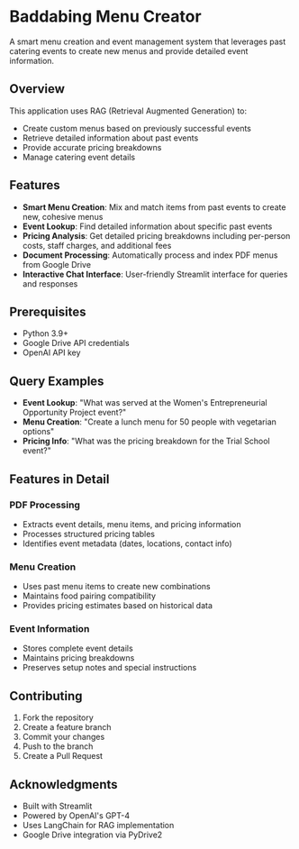 # Baddabing Menu Creator

A smart menu creation and event management system that leverages past catering events to create new menus and provide detailed event information.

## Overview

This application uses RAG (Retrieval Augmented Generation) to:
- Create custom menus based on previously successful events
- Retrieve detailed information about past events
- Provide accurate pricing breakdowns
- Manage catering event details

## Features

- **Smart Menu Creation**: Mix and match items from past events to create new, cohesive menus
- **Event Lookup**: Find detailed information about specific past events
- **Pricing Analysis**: Get detailed pricing breakdowns including per-person costs, staff charges, and additional fees
- **Document Processing**: Automatically process and index PDF menus from Google Drive
- **Interactive Chat Interface**: User-friendly Streamlit interface for queries and responses

## Prerequisites

- Python 3.9+
- Google Drive API credentials
- OpenAI API key


## Query Examples

- **Event Lookup**: "What was served at the Women's Entrepreneurial Opportunity Project event?"
- **Menu Creation**: "Create a lunch menu for 50 people with vegetarian options"
- **Pricing Info**: "What was the pricing breakdown for the Trial School event?"

## Features in Detail

### PDF Processing
- Extracts event details, menu items, and pricing information
- Processes structured pricing tables
- Identifies event metadata (dates, locations, contact info)

### Menu Creation
- Uses past menu items to create new combinations
- Maintains food pairing compatibility
- Provides pricing estimates based on historical data

### Event Information
- Stores complete event details
- Maintains pricing breakdowns
- Preserves setup notes and special instructions

## Contributing

1. Fork the repository
2. Create a feature branch
3. Commit your changes
4. Push to the branch
5. Create a Pull Request


## Acknowledgments

- Built with Streamlit
- Powered by OpenAI's GPT-4
- Uses LangChain for RAG implementation
- Google Drive integration via PyDrive2